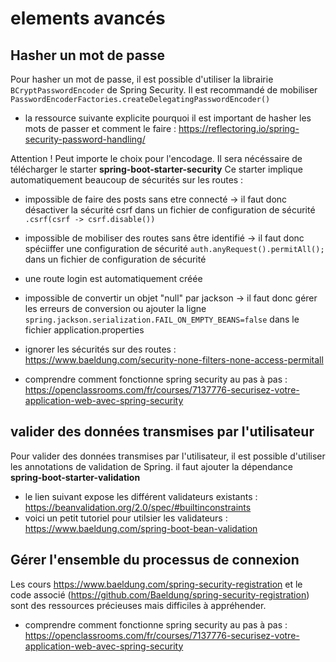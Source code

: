 # elements avancés

## Hasher un mot de passe

Pour hasher un mot de passe, il est possible d'utiliser la librairie `BCryptPasswordEncoder` de Spring Security.
Il est recommandé de mobiliser `PasswordEncoderFactories.createDelegatingPasswordEncoder()`
- la ressource suivante explicite pourquoi il est important de hasher les mots de passer et comment le faire : https://reflectoring.io/spring-security-password-handling/

Attention ! Peut importe le choix pour l'encodage. Il sera nécéssaire de télécharger le starter **spring-boot-starter-security**
Ce starter implique automatiquement beaucoup de sécurités sur les routes : 
- impossible de faire des posts sans etre connecté -> il faut donc désactiver la sécurité csrf dans un fichier de configuration de sécurité `                .csrf(csrf -> csrf.disable())`
- impossible de mobiliser des routes sans être identifié -> il faut donc spéciiffer une configuration de sécurité `auth.anyRequest().permitAll();` dans un fichier de configuration de sécurité
- une route login est automatiquement créée 
- impossible de convertir un objet "null" par jackson  -> il faut donc gérer les erreurs de conversion ou ajouter la ligne `spring.jackson.serialization.FAIL_ON_EMPTY_BEANS=false` dans le fichier application.properties

- ignorer les sécurités sur des routes : https://www.baeldung.com/security-none-filters-none-access-permitall
- comprendre comment fonctionne spring security au pas à pas : https://openclassrooms.com/fr/courses/7137776-securisez-votre-application-web-avec-spring-security

## valider des données transmises par l'utilisateur

Pour valider des données transmises par l'utilisateur, il est possible d'utiliser les annotations de validation de Spring.
il faut ajouter la dépendance **spring-boot-starter-validation**
- le lien suivant expose les différent validateurs existants :  https://beanvalidation.org/2.0/spec/#builtinconstraints
- voici un petit tutoriel pour utilsier les validateurs : https://www.baeldung.com/spring-boot-bean-validation


## Gérer l'ensemble du processus de connexion
Les cours https://www.baeldung.com/spring-security-registration  et le code associé (https://github.com/Baeldung/spring-security-registration) 
sont des ressources précieuses mais difficiles à appréhender. 
- comprendre comment fonctionne spring security au pas à pas : https://openclassrooms.com/fr/courses/7137776-securisez-votre-application-web-avec-spring-security
